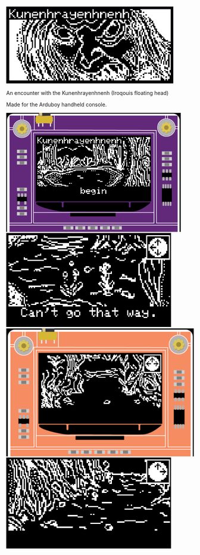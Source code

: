 ![Banner](/banner.png)

An encounter with the Kunenhrayenhnenh (Iroqouis floating head)

Made for the Arduboy handheld console.

![Screenshot1](/1.png)
![Screenshot2](/2.png)
![Screenshot3](/3.png)
![Screenshot4](/4.png)
